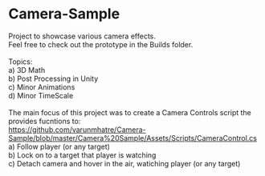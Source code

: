 # Camera-Sample

Project to showcase various camera effects. <br>
Feel free to check out the prototype in the Builds folder.
<br><br>
Topics:<br>
a) 3D Math<br>
b) Post Processing in Unity<br>
c) Minor Animations<br>
d) Minor TimeScale<br>
<br>
The main focus of this project was to create a Camera Controls script the provides fucntions to:<br>
https://github.com/varunmhatre/Camera-Sample/blob/master/Camera%20Sample/Assets/Scripts/CameraControl.cs <br>
a) Follow player (or any target)<br>
b) Lock on to a target that player is watching<br>
c) Detach camera and hover in the air, watiching player (or any target)
